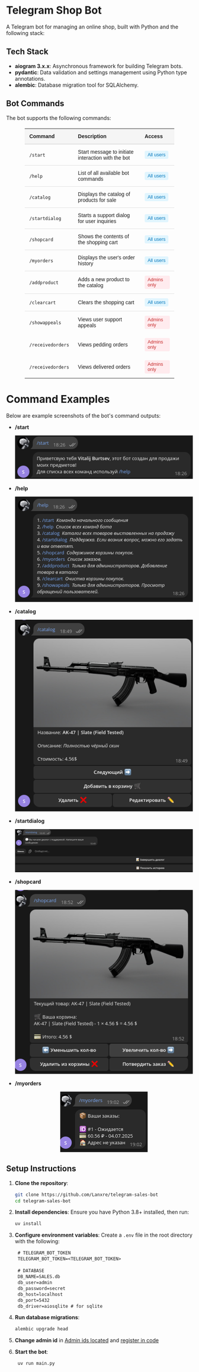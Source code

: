 # Telegram Shop Bot

A Telegram bot for managing an online shop, built with Python and the following stack:

## Tech Stack

- **aiogram 3.x.x**: Asynchronous framework for building Telegram bots.
- **pydantic**: Data validation and settings management using Python type annotations.
- **alembic**: Database migration tool for SQLAlchemy.

## Bot Commands

The bot supports the following commands:

<div align="center">

<table style="border-collapse: collapse; width: 80%; max-width: 800px; margin: 20px auto; font-family: Arial, sans-serif;">
  <thead>
    <tr style="background-color: #f5f5f5;">
      <th style="padding: 12px; text-align: left; border-bottom: 2px solid #ddd;">Command</th>
      <th style="padding: 12px; text-align: left; border-bottom: 2px solid #ddd;">Description</th>
      <th style="padding: 12px; text-align: left; border-bottom: 2px solid #ddd;">Access</th>
    </tr>
  </thead>
  <tbody>
    <tr style="border-bottom: 1px solid #ddd;">
      <td style="padding: 12px;"><code>/start</code></td>
      <td style="padding: 12px;">Start message to initiate interaction with the bot</td>
      <td style="padding: 12px;"><span style="background-color: #e1f5fe; color: #0277bd; padding: 4px 8px; border-radius: 4px; font-size: 0.9em; display: inline-block;">All users</span></td>
    </tr>
    <tr style="border-bottom: 1px solid #ddd;">
      <td style="padding: 12px;"><code>/help</code></td>
      <td style="padding: 12px;">List of all available bot commands</td>
      <td style="padding: 12px;"><span style="background-color: #e1f5fe; color: #0277bd; padding: 4px 8px; border-radius: 4px; font-size: 0.9em; display: inline-block;">All users</span></td>
    </tr>
    <tr style="border-bottom: 1px solid #ddd;">
      <td style="padding: 12px;"><code>/catalog</code></td>
      <td style="padding: 12px;">Displays the catalog of products for sale</td>
      <td style="padding: 12px;"><span style="background-color: #e1f5fe; color: #0277bd; padding: 4px 8px; border-radius: 4px; font-size: 0.9em; display: inline-block;">All users</span></td>
    </tr>
    <tr style="border-bottom: 1px solid #ddd;">
      <td style="padding: 12px;"><code>/startdialog</code></td>
      <td style="padding: 12px;">Starts a support dialog for user inquiries</td>
      <td style="padding: 12px;"><span style="background-color: #e1f5fe; color: #0277bd; padding: 4px 8px; border-radius: 4px; font-size: 0.9em; display: inline-block;">All users</span></td>
    </tr>
    <tr style="border-bottom: 1px solid #ddd;">
      <td style="padding: 12px;"><code>/shopcard</code></td>
      <td style="padding: 12px;">Shows the contents of the shopping cart</td>
      <td style="padding: 12px;"><span style="background-color: #e1f5fe; color: #0277bd; padding: 4px 8px; border-radius: 4px; font-size: 0.9em; display: inline-block;">All users</span></td>
    </tr>
    <tr style="border-bottom: 1px solid #ddd;">
      <td style="padding: 12px;"><code>/myorders</code></td>
      <td style="padding: 12px;">Displays the user's order history</td>
      <td style="padding: 12px;"><span style="background-color: #e1f5fe; color: #0277bd; padding: 4px 8px; border-radius: 4px; font-size: 0.9em; display: inline-block;">All users</span></td>
    </tr>
    <tr style="border-bottom: 1px solid #ddd;">
      <td style="padding: 12px;"><code>/addproduct</code></td>
      <td style="padding: 12px;">Adds a new product to the catalog</td>
      <td style="padding: 12px;"><span style="background-color: #ffebee; color: #c62828; padding: 4px 8px; border-radius: 4px; font-size: 0.9em; display: inline-block;">Admins only</span></td>
    </tr>
    <tr style="border-bottom: 1px solid #ddd;">
      <td style="padding: 12px;"><code>/clearcart</code></td>
      <td style="padding: 12px;">Clears the shopping cart</td>
      <td style="padding: 12px;"><span style="background-color: #e1f5fe; color: #0277bd; padding: 4px 8px; border-radius: 4px; font-size: 0.9em; display: inline-block;">All users</span></td>
    </tr>
    <tr>
      <td style="padding: 12px;"><code>/showappeals</code></td>
      <td style="padding: 12px;">Views user support appeals</td>
      <td style="padding: 12px;"><span style="background-color: #ffebee; color: #c62828; padding: 4px 8px; border-radius: 4px; font-size: 0.9em; display: inline-block;">Admins only</span></td>
    </tr>
    <tr>
      <td style="padding: 12px;"><code>/receivedorders</code></td>
      <td style="padding: 12px;">Views pedding orders</td>
      <td style="padding: 12px;"><span style="background-color: #ffebee; color: #c62828; padding: 4px 8px; border-radius: 4px; font-size: 0.9em; display: inline-block;">Admins only</span></td>
    </tr>
    <tr>
      <td style="padding: 12px;"><code>/receivedorders</code></td>
      <td style="padding: 12px;">Views delivered orders</td>
      <td style="padding: 12px;"><span style="background-color: #ffebee; color: #c62828; padding: 4px 8px; border-radius: 4px; font-size: 0.9em; display: inline-block;">Admins only</span></td>
    </tr>
    
  </tbody>
</table>

</div>

# Command Examples
Below are example screenshots of the bot's command outputs:

- **/start** <p align="center">
![start command](/assets/images/start.png) </p>

- **/help** <p align="center">
![help command](/assets/images/help.png) </p>

- **/catalog** <p align="center">
![catalog command](/assets/images/catalog.png) </p>

- **/startdialog** <p align="center">
![startdialog command](/assets/images/startdialog.png) </p>

- **/shopcard** <p align="center">
![shopcard command](/assets/images/shopcard.png) </p>

- **/myorders** <p align="center">
![myorders command](/assets/images/myorders.png) </p>


## Setup Instructions

1. **Clone the repository**:

   ```bash
   git clone https://github.com/Lanxre/telegram-sales-bot
   cd telegram-sales-bot
   ```

2. **Install dependencies**: Ensure you have Python 3.8+ installed, then run:

   ```bash
   uv install
   ```

3. **Configure environment variables**: Create a `.env` file in the root directory with the following:

   ```
    # TELEGRAM_BOT_TOKEN
    TELEGRAM_BOT_TOKEN=<TELEGRAM_BOT_TOKEN>

    # DATABASE
    DB_NAME=SALES.db
    db_user=admin
    db_password=secret
    db_host=localhost
    db_port=5432
    db_driver=aiosqlite # for sqlite
   ```

4. **Run database migrations**:

   ```bash
   alembic upgrade head
   ```

5. **Change admin id** in [Admin ids located](/admin_ids.txt) and [register in code](/core/infrastructure/__init__.py)


6. **Start the bot**:

   ```bash
    uv run main.py
   ```

